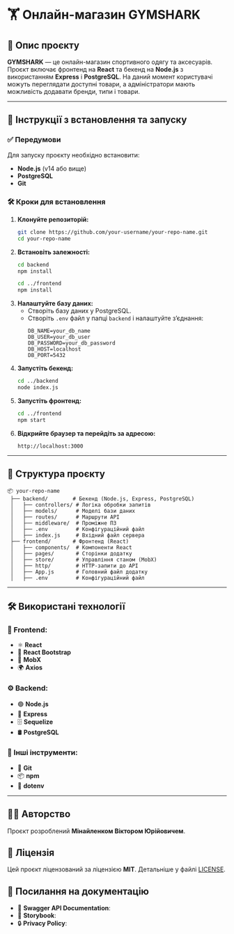 # 🏋️ Онлайн-магазин GYMSHARK

## 📌 Опис проєкту

**GYMSHARK** — це онлайн-магазин спортивного одягу та аксесуарів. Проєкт включає фронтенд на **React** та бекенд на **Node.js** з використанням **Express** і **PostgreSQL**. На даний момент користувачі можуть переглядати доступні товари, а адміністратори мають можливість додавати бренди, типи і товари.

---

## 🚀 Інструкції з встановлення та запуску

### ✅ Передумови

Для запуску проєкту необхідно встановити:
- **Node.js** (v14 або вище)
- **PostgreSQL**
- **Git**

### 🛠️ Кроки для встановлення

1. **Клонуйте репозиторій:**
   ```bash
   git clone https://github.com/your-username/your-repo-name.git
   cd your-repo-name
   ```
2. **Встановіть залежності:**
   ```bash
   cd backend
   npm install
   ```
   ```bash
   cd ../frontend
   npm install
   ```
3. **Налаштуйте базу даних:**
   - Створіть базу даних у PostgreSQL.
   - Створіть `.env` файл у папці `backend` і налаштуйте з’єднання:
     ```env
     DB_NAME=your_db_name
     DB_USER=your_db_user
     DB_PASSWORD=your_db_password
     DB_HOST=localhost
     DB_PORT=5432
     ```
4. **Запустіть бекенд:**
   ```bash
   cd ../backend
   node index.js
   ```
5. **Запустіть фронтенд:**
   ```bash
   cd ../frontend
   npm start
   ```
6. **Відкрийте браузер та перейдіть за адресою:**
   ```
   http://localhost:3000
   ```

---

## 📂 Структура проєкту

```
📦 your-repo-name
 ├── backend/        # Бекенд (Node.js, Express, PostgreSQL)
 │   ├── controllers/ # Логіка обробки запитів
 │   ├── models/      # Моделі бази даних
 │   ├── routes/      # Маршрути API
 │   ├── middleware/  # Проміжне ПЗ
 │   ├── .env         # Конфігураційний файл
 │   ├── index.js     # Вхідний файл сервера
 ├── frontend/       # Фронтенд (React)
 │   ├── components/  # Компоненти React
 │   ├── pages/       # Сторінки додатку
 │   ├── store/       # Управління станом (MobX)
 │   ├── http/        # HTTP-запити до API
 │   ├── App.js       # Головний файл додатку
 │   ├── .env         # Конфігураційний файл
```

---

## 🛠️ Використані технології

### 🎨 Frontend:
- ⚛️ **React**
- 🎨 **React Bootstrap**
- 🔄 **MobX**
- 🌍 **Axios**

### ⚙️ Backend:
- 🟢 **Node.js**
- 🚀 **Express**
- 🗄️ **Sequelize**
- 🛢️ **PostgreSQL**

### 🔧 Інші інструменти:
- 🌱 **Git**
- 📦 **npm**
- 🔑 **dotenv**

---

## 👨‍💻 Авторство

Проєкт розроблений **Мінайленком Віктором Юрійовичем**.

## 📜 Ліцензія

Цей проєкт ліцензований за ліцензією **MIT**. Детальніше у файлі [LICENSE](LICENSE).

## 📖 Посилання на документацію

- 📄 **Swagger API Documentation**:
- 📘 **Storybook**:
- 🔒 **Privacy Policy**:

